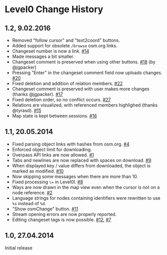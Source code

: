# Level0 Change History

## 1.2, 9.02.2016

* Removed "follow cursor" and "text2coord" buttons.
* Added support for obsolete `/browse` osm.org links.
* Changeset number is now a link. [#14](https://github.com/Zverik/Level0/issues/14)
* Made messages a bit smaller.
* Changeset comment is preserved when using other buttons. [#18](https://github.com/Zverik/Level0/pull/18) (by @jgpacker)
* Pressing "Enter" in the changeset comment field now uploads changes. [#20](https://github.com/Zverik/Level0/issues/20)
* Fixed deletion and addition of relation members. [#22](https://github.com/Zverik/Level0/issues/22)
* Changeset comment is preserved with user makes more changes (thanks @jgpacker). [#17](https://github.com/Zverik/Level0/issues/17)
* Fixed deletion order, so no conflict occurs. [#27](https://github.com/Zverik/Level0/issues/27)
* Relations are visualized, with referenced members highlighed (thanks @tyrasd). [#15](https://github.com/Zverik/Level0/issues/15)
* Map state is kept between sessions. [#16](https://github.com/Zverik/Level0/issues/16)

## 1.1, 20.05.2014

* Fixed parsing object links with hashes from osm.org. [#4](https://github.com/Zverik/Level0/issues/4)
* Enforced object limit for downloading.
* Overpass API links are now allowed. [#1](https://github.com/Zverik/Level0/issues/1)
* Tabs and newlines are now replaced with spaces on download. [#9](https://github.com/Zverik/Level0/issues/9)
* When displayed key / value differs from downloaded, the object is marked as modified. [#10](https://github.com/Zverik/Level0/issues/10)
* Now skipping some messages when there are more than 10.
* Fixed processing `\=` in Level0l. [#8](https://github.com/Zverik/Level0/issues/8)
* Ways are now drawn in the map view even when the cursor is not on a node reference. [#2](https://github.com/Zverik/Level0/issues/2)
* Language strings for nodes containing identifiers were rewritten to use `%s` instead of `%d`.
* "Show osmChange" button. [#11](https://github.com/Zverik/Level0/issues/11)
* Stream opening errors are now properly reported.
* Editing changeset tags is now possible. [#12](https://github.com/Zverik/Level0/issues/12), [#7](https://github.com/Zverik/Level0/issues/7)

## 1.0, 27.04.2014

Initial release
